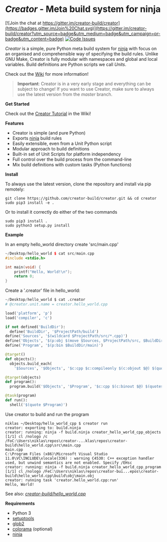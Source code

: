 *Creator* - Meta build system for ninja
=======================================

[![Join the chat at https://gitter.im/creator-build/creator](https://badges.gitter.im/Join%20Chat.svg)](https://gitter.im/creator-build/creator?utm_source=badge&utm_medium=badge&utm_campaign=pr-badge&utm_content=badge)
[![Code Issues](http://www.quantifiedcode.com/api/v1/project/abf468ccc4564f6fb8280e6e646fee3d/badge.svg)](http://www.quantifiedcode.com/app/project/abf468ccc4564f6fb8280e6e646fee3d)

*Creator* is a simple, pure Python meta build system for [ninja][] with focus
on an organised and comprehensible way of specifying the build rules. Unlike
GNU Make, Creator is fully modular with namespaces and global and local
variables. Build definitions are Python scripts we call *Units*.

Check out the [Wiki][] for more information!

> __Important__: Creator is in a very early stage and everything can be
> subject to change! If you want to use Creator, make sure to always use
> the latest version from the *master* branch.

__Get Started__

Check out the [Creator Tutorial][] in the Wiki!

__Features__

- Creator is simple (and pure Python)
- Exports [ninja][] build rules 
- Easily extensible, even from a Unit Python script
- Modular approach to build definitions
- Built-in set of Unit Scripts for platform independency
- Full control over the build process from the command-line
- Mix build definitions with custom tasks (Python functions)

__Install__

To always use the latest version, clone the repository and install
via pip remotely:

```
git clone https://github.com/creator-build/creator.git && cd creator
sudo pip3 install -e .
```

Or to install it correctly do either of the two commands

```
sudo pip3 install .
sudo python3 setup.py install
```

__Example__

In an empty hello_world directory create 'src/main.cpp'

```cpp
~/Desktop/hello_world $ cat src/main.cpp
#include <stdio.h>

int main(void) {
    printf("Hello, World!\n");
    return 0;
}
```

Create a '.creator' file in hello_world:

```python
~/Desktop/hello_world $ cat .creator
# @creator.unit.name = creator.hello_world.cpp

load('platform', 'p')
load('compiler', 'c')

if not defined('BuildDir'):
  define('BuildDir', '$ProjectPath/build')
define('Sources', '$(wildcard $ProjectPath/src/*.cpp)')
define('Objects', '$(p:obj $(move $Sources, $ProjectPath/src, $BuildDir/obj))')
define('Program', '$(p:bin $BuildDir/main)')

@target()
def objects():
  objects.build_each(
    '$Sources', '$Objects', '$c:cpp $c:compileonly $(c:objout $@) $(quote $<)')

@target(objects)
def program():
  program.build('$Objects', '$Program', '$c:cpp $(c:binout $@) $(quotesplit $<)')

@task(program)
def run():
  shell('$(quote $Program)')
```

Use creator to build and run the program

```
niklas ~/Desktop/hello_world_cpp $ creator run
creator: exporting to: build.ninja
creator: running: ninja -f build.ninja creator_hello_world_cpp_objects
[1/1] cl /nologo /c /FoC:\Users\niklas\repos\creator-...klas\repos\creator-build\hello_world.cpp\src\main.cpp
main.cpp
C:\Program Files (x86)\Microsoft Visual Studio 11.0\VC\INCLUDE\xlocale(336) : warning C4530: C++ exception handler used, but unwind semantics are not enabled. Specify /EHsc
creator: running: ninja -f build.ninja creator_hello_world_cpp_program
[1/1] cl /nologo /FeC:\Users\niklas\repos\creator-bui...epos\creator-build\hello_world.cpp\build\obj\main.obj
creator: running task 'creator.hello_world.cpp:run'
Hello, World!
```

See also: [*creator-build/hello_world.cpp*](https://github.com/creator-build/hello_world.cpp)

__Requirements__

- Python 3
- [setuptools][]
- [glob2][]
- [colorama][] (optional)
- [ninja][]

[setuptools]: https://pypi.python.org/pypi/setuptools
[glob2]: https://pypi.python.org/pypi/glob2
[colorama]: https://pypi.python.org/pypi/colorama
[ninja]: https://github.com/martine/ninja
[Wiki]: https://github.com/creator-build/creator/wiki
[Creator Tutorial]: https://github.com/creator-build/creator/wiki/Creator-Tutorial
